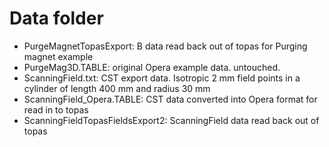 # Data folder

 - PurgeMagnetTopasExport: B data read back out of topas for Purging magnet example
 - PurgeMag3D.TABLE: original Opera example data. untouched.
 - ScanningField.txt: CST export data. Isotropic 2 mm field points in a cylinder of length 400 mm and radius 30 mm
 - ScanningField_Opera.TABLE: CST data converted into Opera format for read in to topas
 - ScanningFieldTopasFieldsExport2: ScanningField data read back out of topas 
